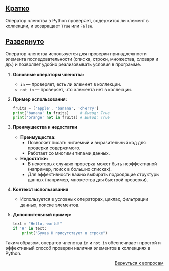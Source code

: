 ## <u>Кратко</u>

Оператор членства в Python проверяет, содержится ли элемент в коллекции, и возвращает `True` или `False`.

## <u>Развернуто</u>

Оператор членства используется для проверки принадлежности элемента последовательности (списка, строки, множества,
словаря и др.) и позволяет удобно реализовывать условия в программе.

1. **Основные операторы членства:**
    - `in` — проверяет, есть ли элемент в коллекции.
    - `not in` — проверяет, что элемента нет в коллекции.

2. **Пример использования:**
    ```python
    fruits = ['apple', 'banana', 'cherry']
    print('banana' in fruits)     # Вывод: True
    print('orange' not in fruits) # Вывод: True
    ```

3. **Преимущества и недостатки**
    - **Преимущества:**
        - Позволяет писать читаемый и выразительный код для проверки содержимого.
        - Работает со многими типами данных.
    - **Недостатки:**
        - В некоторых случаях проверка может быть неэффективной (например, поиск в больших списках).
        - Для эффективности важно выбирать подходящие структуры данных (например, множества для быстрой проверки).

4. **Контекст использования**
    - Используется в условных операторах, циклах, фильтрации данных, поиске элементов.

5. **Дополнительный пример:**
    ```python
    text = "Hello, world!"
    if 'H' in text:
        print("Буква H присутствует в строке")
    ```

Таким образом, оператор членства `in` и `not in` обеспечивает простой и эффективный способ проверки наличия элементов в
коллекциях в Python.

<div align="right">

[Вернуться к вопросам](../Вопросы.md)

</div>
